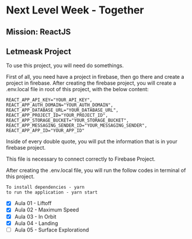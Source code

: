 # Next Level Week - Together
## Mission: ReactJS
## Letmeask Project
To use this project, you will need do somethings.

First of all, you need have a project in firebase, then go there and create a project in firebase.
After creating the firebase project, you will create a .env.local file in root of this project, with the below content:
```
REACT_APP_API_KEY="YOUR_API_KEY",
REACT_APP_AUTH_DOMAIN="YOUR_AUTH_DOMAIN",
REACT_APP_DATABASE_URL="YOUR_DATABASE_URL",
REACT_APP_PROJECT_ID="YOUR_PROJECT_ID",
REACT_APP_STORAGE_BUCKET="YOUR_STORAGE_BUCKET",
REACT_APP_MESSAGING_SENDER_ID="YOUR_MESSAGING_SENDER",
REACT_APP_APP_ID="YOUR_APP_ID"
```
Inside of every double quote, you will put the information that is in your firebase project. 

This file is necessary to connect correctly to Firebase Project.

After creating the .env.local file, you will run the follow codes in terminal of this project.

```
To install dependencies - yarn
to run the application - yarn start
```

- [x] Aula 01 - Liftoff
- [x] Aula 02 - Maximum Speed
- [x] Aula 03 - In Orbit
- [x] Aula 04 - Landing
- [ ] Aula 05 - Surface Explorationd
